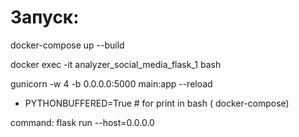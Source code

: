 # Запуск:
docker-compose up --build

docker exec -it analyzer_social_media_flask_1 bash

gunicorn -w 4 -b 0.0.0.0:5000 main:app --reload
- PYTHONBUFFERED=True  # for print in bash ( docker-compose)

command: flask run --host=0.0.0.0

